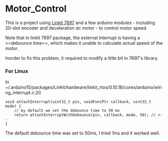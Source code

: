 # Motor_Control

This is a project using [Linkit 7697](https://www.seeedstudio.com/LinkIt-7697-p-2818.html) and a few arduino modules - including 20-slot encoder and deceleration dc motor - to control motor speed.

Note that in linkit 7697 package, the external interrupt is having a ==debounce time==, which makes it unable to calculate actual speed of the motor.

Inorder to fix this problem, it required to modify a little bit in 7697's library.

### For Linux

In ~/.arduino15/packages/Linkit/hardware/linkit_rtos/0.10.18/cores/arduino/wiring_interrupt.c:20 
``` arduino=
void attachInterrupt(uint32_t pin, voidFuncPtr callback, uint32_t mode) {
	// by default we set the debounce time to 50 ms
	return attachInterruptWithDebounce(pin, callback, mode, 50); // <--
}
```

The default debounce time was set to 50ms, I tried 1ms and it worked well.
